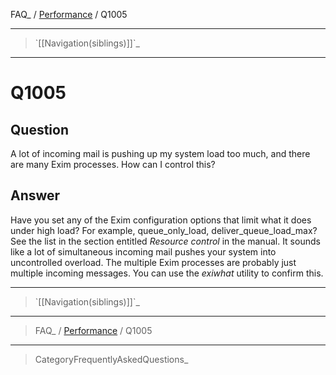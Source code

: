 FAQ\_ / [Performance](FAQ/Performance) / Q1005

* * * * *

> \`[[Navigation(siblings)]]\`\_

* * * * *

Q1005
=====

Question
--------

A lot of incoming mail is pushing up my system load too much, and there
are many Exim processes. How can I control this?

Answer
------

Have you set any of the Exim configuration options that limit what it
does under high load? For example, queue\_only\_load,
deliver\_queue\_load\_max? See the list in the section entitled
*Resource control* in the manual. It sounds like a lot of simultaneous
incoming mail pushes your system into uncontrolled overload. The
multiple Exim processes are probably just multiple incoming messages.
You can use the *exiwhat* utility to confirm this.

* * * * *

> \`[[Navigation(siblings)]]\`\_

* * * * *

> FAQ\_ / [Performance](FAQ/Performance) / Q1005

* * * * *

> CategoryFrequentlyAskedQuestions\_
